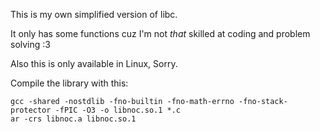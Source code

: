 This is my own simplified version of libc.

It only has some functions cuz I'm not *that* skilled at coding and problem solving :3

Also this is only available in Linux, Sorry.

Compile the library with this:
```console
gcc -shared -nostdlib -fno-builtin -fno-math-errno -fno-stack-protector -fPIC -O3 -o libnoc.so.1 *.c
ar -crs libnoc.a libnoc.so.1
```